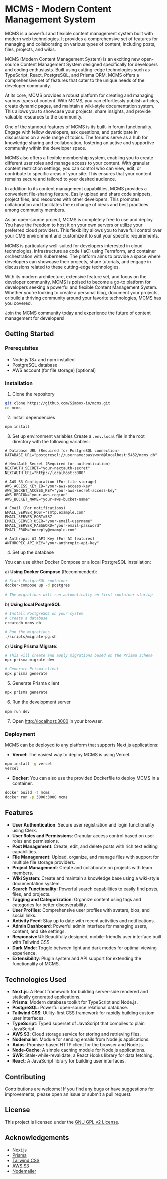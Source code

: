 # MCMS - Modern Content Management System

MCMS is a powerful and flexible content management system built with modern web technologies. It provides a comprehensive set of features for managing and collaborating on various types of content, including posts, files, projects, and wikis.

MCMS (Modern Content Management System) is an exciting new open-source Content Management System designed specifically for developers and coding enthusiasts. Built using cutting-edge technologies such as TypeScript, React, PostgreSQL, and Prisma ORM, MCMS offers a comprehensive set of features that cater to the unique needs of the developer community.

At its core, MCMS provides a robust platform for creating and managing various types of content. With MCMS, you can effortlessly publish articles, create dynamic pages, and maintain a wiki-style documentation system. This allows you to showcase your projects, share insights, and provide valuable resources to the community.

One of the standout features of MCMS is its built-in forum functionality. Engage with fellow developers, ask questions, and participate in discussions on a wide range of topics. The forums serve as a hub for knowledge sharing and collaboration, fostering an active and supportive community within the developer space.

MCMS also offers a flexible membership system, enabling you to create different user roles and manage access to your content. With granular content restriction settings, you can control who can view, edit, or contribute to specific areas of your site. This ensures that your content remains secure and tailored to your desired audience.

In addition to its content management capabilities, MCMS provides a convenient file-sharing feature. Easily upload and share code snippets, project files, and resources with other developers. This promotes collaboration and facilitates the exchange of ideas and best practices among community members.

As an open-source project, MCMS is completely free to use and deploy. You have the freedom to host it on your own servers or utilize your preferred cloud providers. This flexibility allows you to have full control over your CMS environment and customize it to suit your specific requirements.

MCMS is particularly well-suited for developers interested in cloud technologies, infrastructure as code (IaC) using Terraform, and container orchestration with Kubernetes. The platform aims to provide a space where developers can showcase their projects, share tutorials, and engage in discussions related to these cutting-edge technologies.

With its modern architecture, extensive feature set, and focus on the developer community, MCMS is poised to become a go-to platform for developers seeking a powerful and flexible Content Management System. Whether you're looking to create a personal blog, document your projects, or build a thriving community around your favorite technologies, MCMS has you covered.

Join the MCMS community today and experience the future of content management for developers!

## Getting Started

### Prerequisites
- Node.js 18+ and npm installed
- PostgreSQL database
- AWS account (for file storage) [optional]

### Installation

1. Clone the repository
```bash
git clone https://github.com/Simbox-io/mcms.git
cd mcms
```

2. Install dependencies
```bash
npm install
```

3. Set up environment variables
Create a `.env.local` file in the root directory with the following variables:
```
# Database URL (Required for PostgreSQL connection)
DATABASE_URL="postgresql://username:password@localhost:5432/mcms_db"

# NextAuth Secret (Required for authentication)
NEXTAUTH_SECRET="your-nextauth-secret"
NEXTAUTH_URL="http://localhost:3000"

# AWS S3 Configuration (For file storage)
AWS_ACCESS_KEY_ID="your-aws-access-key"
AWS_SECRET_ACCESS_KEY="your-aws-secret-access-key"
AWS_REGION="your-aws-region"
AWS_BUCKET_NAME="your-aws-bucket-name"

# Email (For notifications)
EMAIL_SERVER_HOST="smtp.example.com"
EMAIL_SERVER_PORT=587
EMAIL_SERVER_USER="your-email-username"
EMAIL_SERVER_PASSWORD="your-email-password"
EMAIL_FROM="noreply@example.com"

# Anthropic AI API Key (For AI features)
ANTHROPIC_API_KEY="your-anthropic-api-key"
```

4. Set up the database

You can use either Docker Compose or a local PostgreSQL installation:

a) **Using Docker Compose** (Recommended):
```bash
# Start PostgreSQL container
docker-compose up -d postgres

# The migrations will run automatically on first container startup
```

b) **Using local PostgreSQL**:
```bash
# Install PostgreSQL on your system
# Create a database
createdb mcms_db

# Run the migrations
./scripts/migrate-pg.sh
```

c) **Using Prisma Migrate**:
```bash
# This will create and apply migrations based on the Prisma schema
npx prisma migrate dev

# Generate Prisma client
npx prisma generate
```

5. Generate Prisma client
```bash
npx prisma generate
```

6. Run the development server
```bash
npm run dev
```

7. Open [http://localhost:3000](http://localhost:3000) in your browser.

### Deployment

MCMS can be deployed to any platform that supports Next.js applications:

- **Vercel**: The easiest way to deploy MCMS is using Vercel.
```bash
npm install -g vercel
vercel
```

- **Docker**: You can also use the provided Dockerfile to deploy MCMS in a container.
```bash
docker build -t mcms .
docker run -p 3000:3000 mcms
```

## Features

- **User Authentication**: Secure user registration and login functionality using Clerk.
- **User Roles and Permissions**: Granular access control based on user roles and permissions.
- **Post Management**: Create, edit, and delete posts with rich text editing capabilities.
- **File Management**: Upload, organize, and manage files with support for multiple file storage providers.
- **Project Management**: Create and collaborate on projects with team members.
- **Wiki System**: Create and maintain a knowledge base using a wiki-style documentation system.
- **Search Functionality**: Powerful search capabilities to easily find posts, files, and projects.
- **Tagging and Categorization**: Organize content using tags and categories for better discoverability.
- **User Profiles**: Comprehensive user profiles with avatars, bios, and social links.
- **Activity Feed**: Stay up to date with recent activities and notifications.
- **Admin Dashboard**: Powerful admin interface for managing users, content, and site settings.
- **Responsive UI**: Beautifully designed, mobile-friendly user interface built with Tailwind CSS.
- **Dark Mode**: Toggle between light and dark modes for optimal viewing experience.
- **Extensibility**: Plugin system and API support for extending the functionality of MCMS.

## Technologies Used

- **Next.js**: A React framework for building server-side rendered and statically generated applications.
- **Prisma**: Modern database toolkit for TypeScript and Node.js.
- **PostgreSQL**: Powerful open-source relational database.
- **Tailwind CSS**: Utility-first CSS framework for rapidly building custom user interfaces.
- **TypeScript**: Typed superset of JavaScript that compiles to plain JavaScript.
- **AWS S3**: Cloud storage service for storing and retrieving files.
- **Nodemailer**: Module for sending emails from Node.js applications.
- **Axios**: Promise-based HTTP client for the browser and Node.js.
- **Node-Cache**: A simple caching module for Node.js applications.
- **SWR**: Stale-while-revalidate, a React Hooks library for data fetching.
- **React**: A JavaScript library for building user interfaces.

## Contributing

Contributions are welcome! If you find any bugs or have suggestions for improvements, please open an issue or submit a pull request.

## License

This project is licensed under the [GNU GPL v2 License](LICENSE).

## Acknowledgements

- [Next.js](https://nextjs.org/)
- [Prisma](https://www.prisma.io/)
- [Tailwind CSS](https://tailwindcss.com/)
- [AWS S3](https://aws.amazon.com/s3/)
- [Nodemailer](https://nodemailer.com/)
